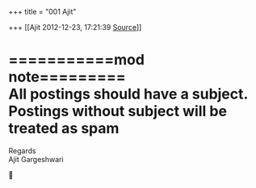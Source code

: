+++
title = "001 Ajit"

+++
[[Ajit	2012-12-23, 17:21:39 [Source](https://groups.google.com/g/bvparishat/c/o1_y0LGIc_U)]]



===========mod note=========  
All postings should have a subject. Postings without subject will be  
treated as spam  
================================================================  
  
Regards  
Ajit Gargeshwari  



